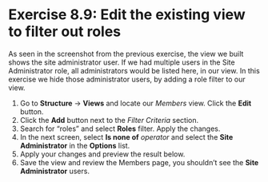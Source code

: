 # Exercise 8.9: Edit the existing view to filter out roles

As seen in the screenshot from the previous exercise, the view we built shows the site administrator user. If we had multiple users in the Site Administrator role, all administrators would be listed here, in our view. In this exercise we hide those administrator users, by adding a role filter to our view.

1. Go to **Structure** → **Views** and locate our _Members_ view. Click the **Edit** button.
2. Click the **Add** button next to the _Filter Criteria_ section.
3. Search for “roles” and select **Roles** filter. Apply the changes.
4. In the next screen, select **Is none of** _operator_ and select the **Site Administrator** in the **Options** list.
5. Apply your changes and preview the result below.
6. Save the view and review the Members page, you shouldn’t see the **Site Administrator** users.
